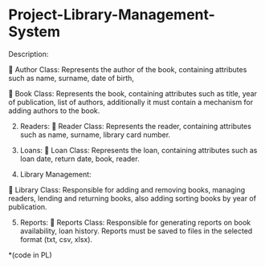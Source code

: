 # Project-Library-Management-System

Description:

 Author Class:
Represents the author of the book, containing attributes such as name, surname,
date of birth,

 Book Class:
Represents the book, containing attributes such as title, year of publication, list of
authors, additionally it must contain a mechanism for adding authors to the book.

2. Readers:
 Reader Class:
Represents the reader, containing attributes such as name, surname, library card number.

3. Loans:
 Loan Class:
Represents the loan, containing attributes such as loan date, return date, book, reader.

4. Library Management:

 Library Class:
Responsible for adding and removing books, managing
readers, lending and returning books, also adding sorting
books by year of publication.

5. Reports:
 Reports Class:
Responsible for generating reports on book availability, loan history. Reports must be saved to files in the selected format
(txt, csv, xlsx).

*(code in PL)

